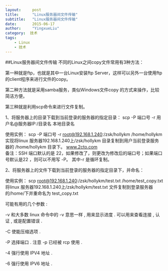 ```yaml
---
layout:     post
title:      "Linux服务器间文件传输"
subtitle:   "Linux服务器间文件传输"
date:       2015-06-17
author:     "YingxueLiu"
category:  技术
tags:
    - Linux
    - 技术
---
```

##Linux服务器间文件传输
不同的Linux之间copy文件常用有3种方法：

第一种就是ftp，也就是其中一台Linux安装ftp Server，这样可以另外一台使用ftp的client程序来进行文件的copy。

第二种方法就是采用samba服务，类似Windows文件copy 的方式来操作，比较简洁方便。

第三种就是利用scp命令来进行文件复制。

1、将服务器上的目录下载到当前登录的服务器的指定目录：
scp -P 端口号 -r 用户名@服务器IP:/目录名 本地目录名

使用实例：
 scp -P 端口号 -r root@192.168.1.240:/zsk/hollykm /home/hollykm      
实现将linux 服务器192.168.1.240上/zsk/hollykm 目录复制到用户当前登录服务器的 /home/hollykm 目录下。  www.2cto.com  
备注：SSH 端口默认的是 22，如果修改了，则更改为修改后的端口号；如果端口号默认是22 ，则可以不用写 -P。
其中-r 是循环复制。
 
2、将服务器上的文件下载到当前登录的服务器的指定目录下，并命名：

使用实例：
 scp  root@192.168.1.240:/zsk/hollykm/test.txt  /home/test_copy.txt  
将linux 服务器192.168.1.240上/zsk/hollykm/test.txt 文件复制到登录服务器的/home/下并重命名为 test_copy.txt

可能有用的几个参数 :

-v 和大多数 linux 命令中的 -v 意思一样 , 用来显示进度 . 可以用来查看连接 , 认证 , 或是配置错误 .

-C 使能压缩选项 .

-P 选择端口 . 注意 -p 已经被 rcp 使用 .

-4 强行使用 IPV4 地址 .

-6 强行使用 IPV6 地址 .
